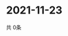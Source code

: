 # 2021-11-23
  共 0条

  <!-- BEGIN -->
  <!-- 最后更新时间Tue Nov 23 2021 19:02:13 GMT+0000 (Coordinated Universal Time) -->
  
  <!-- END -->
  
  